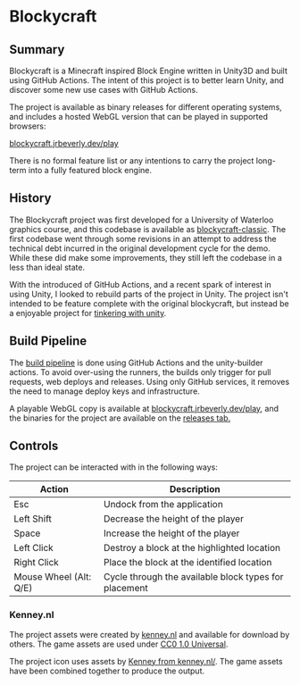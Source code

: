 # Blockycraft

## Summary

Blockycraft is a Minecraft inspired Block Engine written in Unity3D and built using GitHub Actions. The intent of this project is to better learn Unity, and discover some new use cases with GitHub Actions.

The project is available as binary releases for different operating systems, and includes a hosted WebGL version that can be played in supported browsers:

[blockycraft.jrbeverly.dev/play](https://blockycraft.jrbeverly.dev/play)

There is no formal feature list or any intentions to carry the project long-term into a fully featured block engine.

## History

The Blockycraft project was first developed for a University of Waterloo graphics course, and this codebase is available as [blockycraft-classic](./classic/). The first codebase went through some revisions in an attempt to address the technical debt incurred in the original development cycle for the demo. While these did make some improvements, they still left the codebase in a less than ideal state.

With the introduced of GitHub Actions, and a recent spark of interest in using Unity, I looked to rebuild parts of the project in Unity. The project isn't intended to be feature complete with the original blockycraft, but instead be a enjoyable project for [tinkering with unity](./unity/).

## Build Pipeline

The [build pipeline](./deployment/) is done using GitHub Actions and the unity-builder actions. To avoid over-using the runners, the builds only trigger for pull requests, web deploys and releases. Using only GitHub services, it removes the need to manage deploy keys and infrastructure.

A playable WebGL copy is available at [blockycraft.jrbeverly.dev/play](https://blockycraft.jrbeverly.dev/play), and the binaries for the project are available on the [releases tab.](https://github.com/blockycraft/blockycraft/releases)

## Controls

The project can be interacted with in the following ways:

|**Action**|**Description**|
|---|---|
|Esc| Undock from the application|
|Left Shift | Decrease the height of the player |
|Space | Increase the height of the player |
|Left Click| Destroy a block at the highlighted location |
|Right Click| Place the block at the identified location |
|Mouse Wheel (Alt: Q/E)| Cycle through the available block types for placement |

### Kenney.nl

The project assets were created by [kenney.nl](http://kenney.nl/assets/voxel-pack) and available for download by others. The game assets are used under [CC0 1.0 Universal](https://creativecommons.org/publicdomain/zero/1.0/).

The project icon uses assets by [Kenney from kenney.nl/](http://kenney.nl/assets/voxel-pack). The game assets have been combined together to produce the output.
